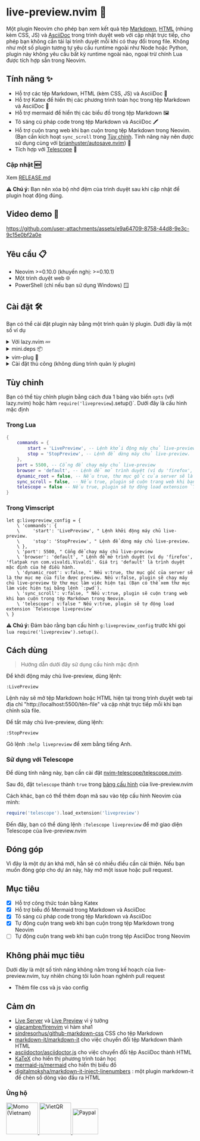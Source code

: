# live-preview.nvim 🚀

Một plugin Neovim cho phép bạn xem kết quả tệp [Markdown](https://vi.wikipedia.org/wiki/Markdown), [HTML](https://vi.wikipedia.org/wiki/HTML) (nhúng kèm CSS, JS) và [AsciiDoc](https://asciidoc.org/) trong trình duyệt web với cập nhật trực tiếp, cho phép bạn không cần tải lại trình duyệt mỗi khi có thay đổi trong file. Không như một số plugin tương tự yêu cầu runtime ngoài như Node hoặc Python, plugin này không yêu cầu bất kỳ runtime ngoài nào, ngoại trừ chính Lua được tích hợp sẵn trong Neovim.

## Tính năng ✨
- Hỗ trợ các tệp Markdown, HTML (kèm CSS, JS) và AsciiDoc 📄
- Hỗ trợ Katex để hiển thị các phương trình toán học trong tệp Markdown và AsciiDoc 🧮
- Hỗ trợ mermaid để hiển thị các biểu đồ trong tệp Markdown 🖼️
- Tô sáng cú pháp code trong tệp Markdown và AsciiDoc 🖍️
- Hỗ trợ cuộn trang web khi bạn cuộn trong tệp Markdown trong Neovim. (Bạn cần kích hoạt `sync_scroll` trong [Tùy chỉnh](#tùy-chỉnh). Tính năng này nên được sử dụng cùng với [brianhuster/autosave.nvim](https://github.com/brianhuster/autosave.nvim)) 🔄
- Tích hợp với [Telescope](https://github.com/nvim-telescope/telescope.nvim) 🔭

### Cập nhật 🆕
Xem [RELEASE.md](RELEASE.md)

**⚠️ Chú ý:** Bạn nên xóa bộ nhớ đệm của trình duyệt sau khi cập nhật để plugin hoạt động đúng.

## Video demo 🎥

https://github.com/user-attachments/assets/e9a64709-8758-44d8-9e3c-9c15e0bf2a0e

## Yêu cầu 📋

- Neovim >=0.10.0 (khuyến nghị: >=0.10.1)
- Một trình duyệt web 🌐
- PowerShell (chỉ nếu bạn sử dụng Windows) 🪟

## Cài đặt 🛠️

Bạn có thể cài đặt plugin này bằng một trình quản lý plugin. Dưới đây là một số ví dụ 

<details>
<summary>Với lazy.nvim 💤</summary>

```lua
require("lazy").setup({
    {
        'brianhuster/live-preview.nvim',
        dependencies = {'brianhuster/autosave.nvim'}, -- Không bắt buộc, nhưng nên có để tự động lưu tệp khi bạn chỉnh sửa file
        opts = {},
    }
})
```

</details>

<details>
<summary>mini.deps 📦</summary>

```lua
MiniDeps.add({
    source = 'brianhuster/live-preview.nvim',
    depends = { 
        'brianhuster/autosave.nvim', -- Không bắt buộc, nhưng nên có để tự động lưu
        'nvim-telescope/telescope.nvim' -- Not required, but recommended for integrating with Telescope
    }, 
})
require('livepreview').setup()
require('autosave').setup() -- Not required, but recomended for autosaving
```

</details>

<details>
<summary>vim-plug 🔌</summary>

```vim
Plug 'brianhuster/live-preview.nvim'
let g:livepreview_config = {} " Cấu hình tùy chọn
lua require('livepreview').setup(vim.g.livepreview_config) " Bắt buộc để kích hoạt plugin

Plug 'nvim-telescope/telescope.nvim' " Not required, but recommended for integrating with Telescope
Plug 'brianhuster/autosave.nvim' " Not required, but recomended for autosaving
lua require('autosave').setup() " Not required, but recomended for autosaving
```

</details>

<details>
<summary>Cài đặt thủ công (không dùng trình quản lý plugin)</summary>

- **Linux, MacOS, dựa trên Unix**

```sh
git clone --depth 1 https://github.com/brianhuster/live-preview.nvim ~/.config/nvim/pack/brianhuster/start/live-preview.nvim
```

- **Windows (Powershell)**

```powershell
git clone --depth 1 https://github.com/brianhuster/live-preview.nvim "$HOME/AppData/Local/nvim/pack/brianhuster/start/live-preview.nvim"
```

Bạn phải thêm dòng `require('livepreview').setup()` (Lua) hoặc `lua require('livepreview').setup()` (Vimscript) vào tệp cấu hình Neovim của bạn để kích hoạt plugin.
</details>

## Tùy chỉnh

Bạn có thể tùy chỉnh plugin bằng cách đưa 1 bảng vào biến `opts` (với lazy.nvim) hoặc hàm `require('livepreview`).setup()`. Dưới đây là cấu hình mặc định

### Trong Lua

```lua
{
    commands = {
        start = 'LivePreview', -- Lệnh khởi động máy chủ live-preview.
        stop = 'StopPreview', -- Lệnh để dừng máy chủ live-preview.
    },
    port = 5500, -- Cổng để chạy máy chủ live-preview 
    browser = 'default', -- Lệnh để mở trình duyệt (ví dụ 'firefox', 'flatpak run com.vivaldi.Vivaldi'. Giá trị 'default' là trình duyệt mặc định của hệ điều hành. 
    dynamic_root = false, -- Nếu true, thư mục gốc của server sẽ là thư mục mẹ của file được preview. Nếu false, plugin sẽ chạy máy chủ live-preview từ thư mục làm việc hiện tại (Bạn có thể xem thư mục làm việc hiện tại bằng lệnh `:pwd`).
    sync_scroll = false, -- Nếu true, plugin sẽ cuộn trang web khi bạn cuộn trong tệp Markdown trong Neovim.
    telescope = false -- Nếu true, plugin sẽ tự động load extension `Telescope livepreview`
}
```

### Trong Vimscript

```vim
let g:livepreview_config = {
    \ 'commands': {
    \     'start': 'LivePreview', " Lệnh khởi động máy chủ live-preview.
    \     'stop': 'StopPreview', " Lệnh để dừng máy chủ live-preview.
    \ },
    \ 'port': 5500, " Cổng để chạy máy chủ live-preview
    \ 'browser': 'default', " Lệnh để mở trình duyệt (ví dụ 'firefox', 'flatpak run com.vivaldi.Vivaldi'. Giá trị 'default' là trình duyệt mặc định của hệ điều hành.
    \ 'dynamic_root': v:false, " Nếu v:true, thư mục gốc của server sẽ là thư mục mẹ của file được preview. Nếu v:false, plugin sẽ chạy máy chủ live-preview từ thư mục làm việc hiện tại (Bạn có thể xem thư mục làm việc hiện tại bằng lệnh `:pwd`).
    \ 'sync_scroll': v:false, " Nếu v:true, plugin sẽ cuộn trang web khi bạn cuộn trong tệp Markdown trong Neovim.
    \ 'telescope': v:false " Nếu v:true, plugin sẽ tự động load extension `Telescope livepreview`
\ }
```

**⚠️ Chú ý:** Đảm bảo rằng bạn cấu hình `g:livepreview_config` trước khi gọi `lua require('livepreview').setup()`.

## Cách dùng

> Hướng dẫn dưới đây sử dụng cấu hình mặc định

Để khởi động máy chủ live-preview, dùng lệnh:

`:LivePreview`

Lệnh này sẽ mở tệp Markdown hoặc HTML hiện tại trong trình duyệt web tại địa chỉ "http://localhost:5500/tên-file" và cập nhật trực tiếp mỗi khi bạn chỉnh sửa file.

Để tắt máy chủ live-preview, dùng lệnh:

`:StopPreview`

Gõ lệnh `:help livepreview` để xem bằng tiếng Anh.

### Sử dụng với Telescope

Để dùng tính năng này, bạn cần cài đặt [nvim-telescope/telescope.nvim](https://github.com/nvim-telescope/telescope.nvim).

Sau đó, đặt `telescope` thành `true` trong [bảng cấu hình](#tùy-chỉnh) của live-preview.nvim

Cách khác, bạn có thể thêm đoạn mã sau vào tệp cấu hình Neovim của mình:

```lua
require('telescope').load_extension('livepreview')
```

Đến đây, bạn có thể dùng lệnh `:Telescope livepreview` để mở giao diện Telescope của live-preview.nvim

## Đóng góp

Vì đây là một dự án khá mới, hẳn sẽ có nhiều điều cần cải thiện. Nếu bạn muốn đóng góp cho dự án này, hãy mở một issue hoặc pull request. 

## Mục tiêu

- [x] Hỗ trợ công thức toán bằng Katex
- [x] Hỗ trợ biểu đồ Mermaid trong Markdown và AsciiDoc
- [x] Tô sáng cú pháp code trong tệp Markdown và AsciiDoc
- [x] Tự động cuộn trang web khi bạn cuộn trong tệp Markdown trong Neovim
- [ ] Tự động cuộn trang web khi bạn cuộn trong tệp AsciiDoc trong Neovim

## Không phải mục tiêu

Dưới đây là một số tính năng không nằm trong kế hoạch của live-preview.nvim, tuy nhiên chúng tôi luôn hoan nghênh pull request

- Thêm file css và js vào config

## Cảm ơn
* [Live Server](https://marketplace.visualstudio.com/items?itemName=ritwickdey.LiveServer) và [Live Preview](https://marketplace.visualstudio.com/items?itemName=ms-vscode.live-server) vì ý tưởng
* [glacambre/firenvim](https://github.com/glacambre/firenvim) vì hàm sha1
* [sindresorhus/github-markdown-css](https://github.com/sindresorhus/github-markdown-css) CSS cho tệp Markdown
* [markdown-it/markdown-it](https://github.com/markdown-it/markdown-it) cho việc chuyển đổi tệp Markdown thành HTML
* [asciidoctor/asciidoctor.js](https://github.com/asciidoctor/asciidoctor.js) cho việc chuyển đổi tệp AsciiDoc thành HTML
* [KaTeX](https://github.com/KaTeX/KaTeX) cho hiển thị phương trình toán học
* [mermaid-js/mermaid](https://github.com/mermaid-js/mermaid) cho hiển thị biểu đồ
* [digitalmoksha/markdown-it-inject-linenumbers](https://github.com/digitalmoksha/markdown-it-inject-linenumbers) : một plugin markdown-it để chèn số dòng vào đầu ra HTML


### Ủng hộ

<a href="https://me.momo.vn/brianphambinhan">
    <img src="https://github.com/user-attachments/assets/3907d317-b62f-43f5-a231-3ec7eb4eaa1b" alt="Momo (Vietnam)" style="height: 85px;">
</a>
<a href="https://img.vietqr.io/image/mb-9704229209586831984-print.png?addInfo=Donate%20for%20livepreview%20plugin%20nvim&accountName=PHAM%20BINH%20AN">
    <img src="https://github.com/user-attachments/assets/f28049dc-ce7c-4975-a85e-be36612fd061" alt="VietQR" style="height: 85px;">
</a>
<a href="https://paypal.me/brianphambinhan">
    <img src="https://www.paypalobjects.com/webstatic/mktg/logo/pp_cc_mark_111x69.jpg" alt="Paypal" style="height: 69px;">
</a>


